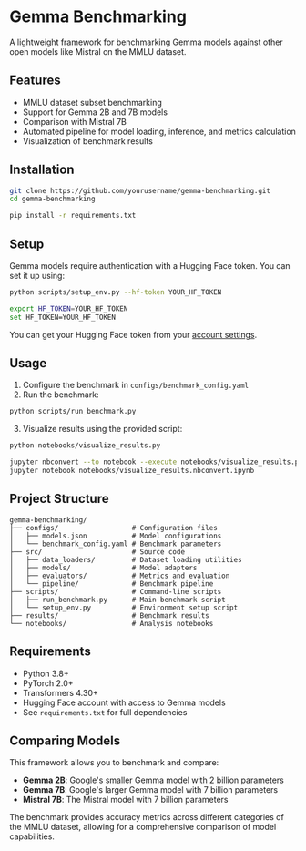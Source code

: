 # Gemma Benchmarking

A lightweight framework for benchmarking Gemma models against other open models like Mistral on the MMLU dataset.

## Features

- MMLU dataset subset benchmarking
- Support for Gemma 2B and 7B models
- Comparison with Mistral 7B
- Automated pipeline for model loading, inference, and metrics calculation
- Visualization of benchmark results

## Installation

```bash
git clone https://github.com/yourusername/gemma-benchmarking.git
cd gemma-benchmarking

pip install -r requirements.txt
```

## Setup

Gemma models require authentication with a Hugging Face token. You can set it up using:

```bash
python scripts/setup_env.py --hf-token YOUR_HF_TOKEN

export HF_TOKEN=YOUR_HF_TOKEN
set HF_TOKEN=YOUR_HF_TOKEN
```

You can get your Hugging Face token from your [account settings](https://huggingface.co/settings/tokens).

## Usage

1. Configure the benchmark in `configs/benchmark_config.yaml`
2. Run the benchmark:

```bash
python scripts/run_benchmark.py
```

3. Visualize results using the provided script:

```bash
python notebooks/visualize_results.py

jupyter nbconvert --to notebook --execute notebooks/visualize_results.py
jupyter notebook notebooks/visualize_results.nbconvert.ipynb
```

## Project Structure

```
gemma-benchmarking/
├── configs/                  # Configuration files
│   ├── models.json           # Model configurations
│   └── benchmark_config.yaml # Benchmark parameters
├── src/                      # Source code
│   ├── data_loaders/         # Dataset loading utilities
│   ├── models/               # Model adapters
│   ├── evaluators/           # Metrics and evaluation
│   └── pipeline/             # Benchmark pipeline
├── scripts/                  # Command-line scripts
│   ├── run_benchmark.py      # Main benchmark script
│   └── setup_env.py          # Environment setup script
├── results/                  # Benchmark results
└── notebooks/                # Analysis notebooks
```

## Requirements

- Python 3.8+
- PyTorch 2.0+
- Transformers 4.30+
- Hugging Face account with access to Gemma models
- See `requirements.txt` for full dependencies

## Comparing Models

This framework allows you to benchmark and compare:

- **Gemma 2B**: Google's smaller Gemma model with 2 billion parameters
- **Gemma 7B**: Google's larger Gemma model with 7 billion parameters
- **Mistral 7B**: The Mistral model with 7 billion parameters

The benchmark provides accuracy metrics across different categories of the MMLU dataset, allowing for a comprehensive comparison of model capabilities.

